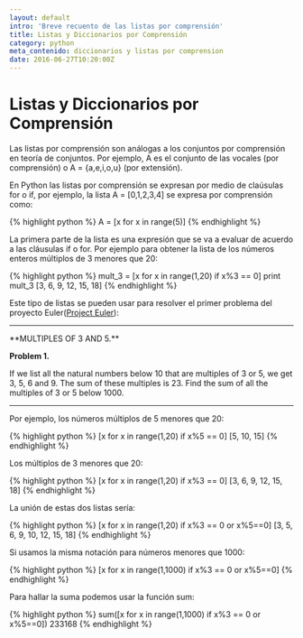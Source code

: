 ```yaml
---
layout: default
intro: 'Breve recuento de las listas por comprensión'
title: Listas y Diccionarios por Comprensión
category: python
meta_contenido: diccionarios y listas por comprension
date: 2016-06-27T10:20:00Z
---
```


<h1 class="centrar-titulo-blog">Listas y Diccionarios por Comprensión</h1>

Las listas por comprensión son análogas a los conjuntos por comprensión en teoría de conjuntos. Por ejemplo, A es el conjunto de las vocales (por comprensión) o A = {a,e,i,o,u} (por extensión).

En Python las listas por comprensión se expresan por medio de claúsulas for o if, por ejemplo, la lista A = [0,1,2,3,4] se expresa por comprensión como:

{% highlight python %}
A = [x for x in range(5)]
{% endhighlight %}

La primera parte de la lista es una expresión que se va a evaluar de acuerdo a las cláusulas if o for. Por ejemplo para obtener la lista de los números enteros múltiplos de 3 menores que 20:

{% highlight python %}
mult_3 = [x for x in range(1,20) if x%3 == 0]
print mult_3
[3, 6, 9, 12, 15, 18]
{% endhighlight %}

Este tipo de listas se pueden usar para resolver el primer problema del 
proyecto Euler(<a href="https://projecteuler.net/" target="_blank">Project Euler</a>):
<hr>
**MULTIPLES OF 3 AND 5.**

**Problem 1.**

If we list all the natural numbers below 10 that are multiples of 3 or 5, we get 3, 5, 6 and 9. The sum of these multiples is 23.
Find the sum of all the multiples of 3 or 5 below 1000.
<hr>

Por ejemplo, los números múltiplos de 5 menores que 20:

{% highlight python %}
[x for x in range(1,20) if x%5 == 0]
[5, 10, 15]
{% endhighlight %}

Los múltiplos de 3 menores que 20:

{% highlight python %}
[x for x in range(1,20) if x%3 == 0]
[3, 6, 9, 12, 15, 18]
{% endhighlight %}

La unión de estas dos listas sería:

{% highlight python %}
[x for x in range(1,20) if x%3 == 0 or x%5==0]
[3, 5, 6, 9, 10, 12, 15, 18]
{% endhighlight %}

Si usamos la misma notación para números menores que 1000:

{% highlight python %}
[x for x in range(1,1000) if x%3 == 0 or x%5==0]
{% endhighlight %}

Para hallar la suma podemos usar la función sum:

{% highlight python %}
sum([x for x in range(1,1000) if x%3 == 0 or x%5==0])
233168
{% endhighlight %}

